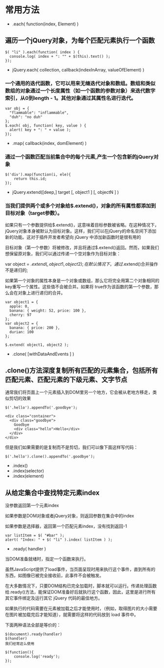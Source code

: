 # 常用方法

- .each( function(index, Element) )

## 遍历一个jQuery对象，为每个匹配元素执行一个函数
```
$( "li" ).each(function( index ) {
  console.log( index + ": "" + $(this).text() );
});
```

- jQuery.each( collection, callback(indexInArray, valueOfElement) )

### 一个通用的迭代函数，它可以用来无缝迭代对象和数组。数组和类似数组的对象通过一个长度属性（如一个函数的参数对象）来迭代数字索引，从0到length - 1。其他对象通过其属性名进行迭代。
```
var obj = {
  "flammable": "inflammable",
  "duh": "no duh"
};
$.each( obj, function( key, value ) {
  alert( key + ": " + value );
});
```

- .map( callback(index, domElement) )

### 通过一个函数匹配当前集合中的每个元素,产生一个包含新的jQuery对象
```
$('div').map(function(i, ele){
    return this.id;
});
```

- jQuery.extend([deep,] target [, object1 ] [, objectN ] )

### 当我们提供两个或多个对象给$.extend()，对象的所有属性都添加到目标对象（target参数）。

如果只有一个参数提供给$.extend()，这意味着目标参数被省略。在这种情况下，jQuery对象本身被默认为目标对象。这样，我们可以在jQuery的命名空间下添加新的功能。这对于插件开发者希望向 jQuery 中添加新函数时是很有用的

目标对象（第一个参数）将被修改，并且将通过$.extend()返回。然而，如果我们想保留原对象，我们可以通过传递一个空对象作为目标对象：

var object = $.extend({}, object1, object2);
在默认情况下，通过$.extend()合并操作不是递归的;

如果第一个对象的属性本身是一个对象或数组，那么它将完全用第二个对象相同的key重写一个属性。这些值不会被合并。如果将 true作为该函数的第一个参数，那么会在对象上进行递归的合并。
```
var object1 = {
  apple: 0,
  banana: { weight: 52, price: 100 },
  cherry: 97
};
var object2 = {
  banana: { price: 200 },
  durian: 100
};

$.extend( object1, object2 );
```

- .clone( [withDataAndEvents ] )

## .clone()方法深度复制所有匹配的元素集合，包括所有匹配元素、匹配元素的下级元素、文字节点

通常我们将页面上一个元素插入到DOM里另一个地方，它会被从老地方移走，类似剪切的效果
```
$('.hello').appendTo('.goodbye');

<div class="container">
  <div class="goodbye">
    Goodbye
    <div class="hello">Hello</div>
  </div>
</div>
```
但是我们如果需要的是复制而不是剪切，我们可以像下面这样写代码：
```
$('.hello').clone().appendTo('.goodbye');
```

- .index() 
- .index(selector)
- .index(element)

## 从给定集合中查找特定元素index


没参数返回第一个元素index

如果参数是DOM对象或者jQuery对象，则返回参数在集合中的index

如果参数是选择器，返回第一个匹配元素index，没有找到返回-1


```
var listItem = $( "#bar" );
alert( "Index: " + $( "li" ).index( listItem ) );
```
- .ready( handler )

当DOM准备就绪时，指定一个函数来执行。

虽然JavaScript提供了load事件，当页面呈现时用来执行这个事件，直到所有的东西，如图像已被完全接收前，此事件不会被触发。

在大多数情况下，只要DOM结构已完全加载时，脚本就可以运行。传递处理函数给.ready()方法，能保证DOM准备好后就执行这个函数，因此，这里是进行所有其它事件绑定及运行其它 jQuery 代码的最佳地方。

如果执行的代码需要在元素被加载之后才能使用时，（例如，取得图片的大小需要在图片被加载完后才能知道），就需要将这样的代码放到 load 事件中。

下面两种语法全部是等价的：
```
$(document).ready(handler)
$(handler)
我们经常这么使用

$(function(){
    console.log('ready');
});
```